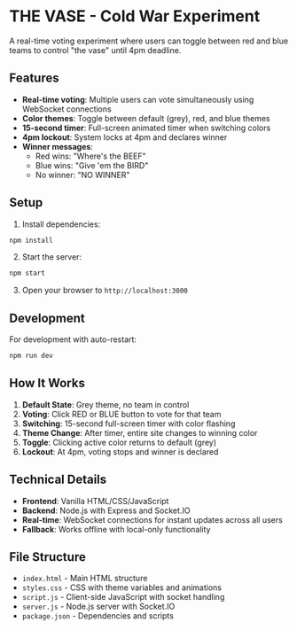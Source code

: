 # THE VASE - Cold War Experiment

A real-time voting experiment where users can toggle between red and blue teams to control "the vase" until 4pm deadline.

## Features

- **Real-time voting**: Multiple users can vote simultaneously using WebSocket connections
- **Color themes**: Toggle between default (grey), red, and blue themes
- **15-second timer**: Full-screen animated timer when switching colors
- **4pm lockout**: System locks at 4pm and declares winner
- **Winner messages**: 
  - Red wins: "Where's the BEEF"
  - Blue wins: "Give 'em the BIRD"
  - No winner: "NO WINNER"

## Setup

1. Install dependencies:
```bash
npm install
```

2. Start the server:
```bash
npm start
```

3. Open your browser to `http://localhost:3000`

## Development

For development with auto-restart:
```bash
npm run dev
```

## How It Works

1. **Default State**: Grey theme, no team in control
2. **Voting**: Click RED or BLUE button to vote for that team
3. **Switching**: 15-second full-screen timer with color flashing
4. **Theme Change**: After timer, entire site changes to winning color
5. **Toggle**: Clicking active color returns to default (grey)
6. **Lockout**: At 4pm, voting stops and winner is declared

## Technical Details

- **Frontend**: Vanilla HTML/CSS/JavaScript
- **Backend**: Node.js with Express and Socket.IO
- **Real-time**: WebSocket connections for instant updates across all users
- **Fallback**: Works offline with local-only functionality

## File Structure

- `index.html` - Main HTML structure
- `styles.css` - CSS with theme variables and animations
- `script.js` - Client-side JavaScript with socket handling
- `server.js` - Node.js server with Socket.IO
- `package.json` - Dependencies and scripts
